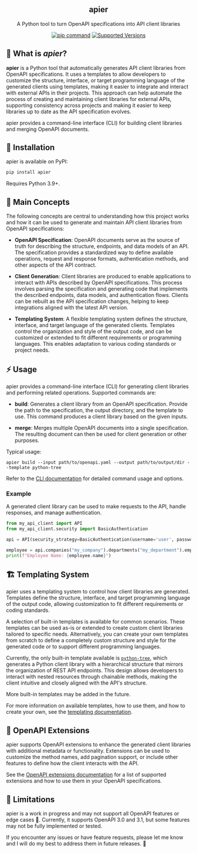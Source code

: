 <h2 align="center"><b>apier</b></h3>

<p align="center">A Python tool to turn OpenAPI specifications into API client libraries</p>

<p align="center">
  <a href="https://pypi.org/project/apier"><img src="https://img.shields.io/badge/pip_install-apier-orange" alt="pip command"></a>
  <a href="https://pypi.org/project/apier"><img src="https://img.shields.io/pypi/pyversions/apier.svg?logo=python" alt="Supported Versions"></a>
</p>

## 🧐 What is _apier_?

**apier** is a Python tool that automatically generates API client libraries from OpenAPI specifications. It uses a templates to allow developers to customize the structure, interface, or target programming language of the generated clients using templates, making it easier to integrate and interact with external APIs in their projects. This approach can help automate the process of creating and maintaining client libraries for external APIs, supporting consistency across projects and making it easier to keep libraries up to date as the API specification evolves.

apier provides a command-line interface (CLI) for building client libraries and merging OpenAPI documents.

## 🐍 Installation

apier is available on PyPI:

```bash
pip install apier
```

Requires Python 3.9+.

## 🧠 Main Concepts

The following concepts are central to understanding how this project works and how it can be used to generate and maintain API client libraries from OpenAPI specifications:

- **OpenAPI Specification**: OpenAPI documents serve as the source of truth for describing the structure, endpoints, and data models of an API. The specification provides a standardized way to define available operations, request and response formats, authentication methods, and other aspects of the API contract.

- **Client Generation**: Client libraries are produced to enable applications to interact with APIs described by OpenAPI specifications. This process involves parsing the specification and generating code that implements the described endpoints, data models, and authentication flows. Clients can be rebuilt as the API specification changes, helping to keep integrations aligned with the latest API version.

- **Templating System**: A flexible templating system defines the structure, interface, and target language of the generated clients. Templates control the organization and style of the output code, and can be customized or extended to fit different requirements or programming languages. This enables adaptation to various coding standards or project needs.

## ⚡ Usage

apier provides a command-line interface (CLI) for generating client libraries and performing related operations. Supported commands are:

- **build**: Generates a client library from an OpenAPI specification. Provide the path to the specification, the output directory, and the template to use. This command produces a client library based on the given inputs.

- **merge**: Merges multiple OpenAPI documents into a single specification. The resulting document can then be used for client generation or other purposes.

Typical usage:

```
apier build --input path/to/openapi.yaml --output path/to/output/dir --template python-tree
```

Refer to the [CLI documentation](docs/cli/README.md) for detailed command usage and options.

### Example

A generated client library can be used to make requests to the API, handle responses, and manage authentication.

```python
from my_api_client import API
from my_api_client.security import BasicAuthentication

api = API(security_strategy=BasicAuthentication(username='user', password='pass'))

employee = api.companies("my_company").departments("my_department").employees(123).get()
print(f"Employee Name: {employee.name}")
```

## 🏗️ Templating System

apier uses a templating system to control how client libraries are generated. Templates define the structure, interface, and target programming language of the output code, allowing customization to fit different requirements or coding standards.

A selection of built-in templates is available for common scenarios. These templates can be used as-is or extended to create custom client libraries tailored to specific needs. Alternatively, you can create your own templates from scratch to define a completely custom structure and style for the generated code or to support different programming languages.

Currently, the only built-in template available is [`python-tree`](docs/templates/python_tree.md), which generates a Python client library with a hierarchical structure that mirrors the organization of REST API endpoints. This design allows developers to interact with nested resources through chainable methods, making the client intuitive and closely aligned with the API's structure.

More built-in templates may be added in the future.

For more information on available templates, how to use them, and how to create your own, see the [templating documentation](docs/templates/README.md).

## 🧩 OpenAPI Extensions
apier supports OpenAPI extensions to enhance the generated client libraries with additional metadata or functionality. Extensions can be used to customize the method names, add pagination support, or include other features to define how the client interacts with the API.

See the [OpenAPI extensions documentation](docs/extensions/README.md) for a list of supported extensions and how to use them in your OpenAPI specifications.

## 🚧️ Limitations

apier is a work in progress and may not support all OpenAPI features or edge cases 🦄. Currently, it supports OpenAPI 3.0 and 3.1, but some features may not be fully implemented or tested.

If you encounter any issues or have feature requests, please let me know and I will do my best to address them in future releases. 🙏
